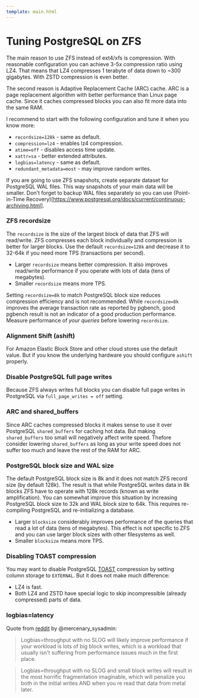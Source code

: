 ```yaml
---
template: main.html
---
```


# Tuning PostgreSQL on ZFS

The main reason to use ZFS instead of ext4/xfs is compression. With reasonable configuration you can
achieve 3-5x compression ratio using LZ4. That means that LZ4 compresses 1 terabyte of data down to
~300 gigabytes. With ZSTD compression is even better.

The second reason is Adaptive Replacement Cache (ARC) cache. ARC is a page replacement algorithm
with better performance than Linux page cache. Since it caches compressed blocks you can also fit
more data into the same RAM.

I recommend to start with the following configuration and tune it when you know more:

- `recordsize=128k` - same as default.
- `compression=lz4` - enables lz4 compression.
- `atime=off` - disables access time update.
- `xattr=sa` - better extended attributes.
- `logbias=latency` - same as default.
- `redundant_metadata=most` - may improve random writes.

If you are going to use ZFS snapshots, create separate dataset for PostgreSQL WAL files. This way
snapshots of your main data will be smaller. Don't forget to backup WAL files separately so you can
use (Point-in-Time Recovery)[https://www.postgresql.org/docs/current/continuous-archiving.html].

### ZFS recordsize

The `recordsize` is the size of the largest block of data that ZFS will read/write. ZFS compresses
each block individually and compression is better for larger blocks. Use the default
`recordsize=128k` and decrease it to 32-64k if you need more TPS (transactions per second).

- Larger `recordsize` means better compression. It also improves read/write performance if you
  operate with lots of data (tens of megabytes).
- Smaller `recordsize` means more TPS.

Setting `recordsize=8k` to match PostgreSQL block size reduces compression efficiency and is not
recommended. While `recordsize=8k` improves the average transaction rate as reported by pgbench,
good pgbench result is not an indicator of a good production performance. Measure performance of
_your queries_ before lowering `recordsize`.

### Alignment Shift (ashift)

For Amazon Elastic Block Store and other cloud stores use the default value. But if you know the
underlying hardware you should configure `ashift` properly.

### Disable PostgreSQL full page writes

Because ZFS always writes full blocks you can disable full page writes in PostgreSQL via
`full_page_writes = off` setting.

### ARC and shared_buffers

Since ARC caches compressed blocks it makes sense to use it over PostgreSQL `shared_buffers` for
caching hot data. But making `shared_buffers` too small will negatively affect write speed. Thefore
consider lowering `shared_buffers` as long as your write speed does not suffer too much and leave
the rest of the RAM for ARC.

### PostgreSQL block size and WAL size

The default PostgreSQL block size is 8k and it does not match ZFS record size (by default 128k). The
result is that while PostgreSQL writes data in 8k blocks ZFS have to operate with 128k records
(known as write amplification). You can somewhat improve this situation by increasing PostgreSQL
block size to 32k and WAL block size to 64k. This requires re-compiling PostgreSQL and
re-initializing a database.

- Larger `blocksize` considerably improves performance of the queries that read a lot of data (tens
  of megabytes). This effect is not specific to ZFS and you can use larger block sizes with other
  filesystems as well.
- Smaller `blocksize` means more TPS.

### Disabling TOAST compression

You may want to disable PostgreSQL
[TOAST](https://www.postgresql.org/docs/current/storage-toast.html) compression by setting column
storage to `EXTERNAL`. But it does not make much difference:

- LZ4 is fast.
- Both LZ4 and ZSTD have special logic to skip incompressible (already compressed) parts of data.

### logbias=latency

Quote from [reddit](https://www.reddit.com/r/zfs/comments/azt8sz/logbiasthroughput_without_a_slog/)
by @mercenary_sysadmin:

> Logbias=throughput with no SLOG will likely improve performance if your workload is lots of big
> block writes, which is a workload that usually isn't suffering from performance issues much in the
> first place.

> Logbias=throughput with no SLOG and small block writes will result in the most horrific
> fragmentation imaginable, which will penalize you both in the initial writes AND when you re read
> that data from metal later.
